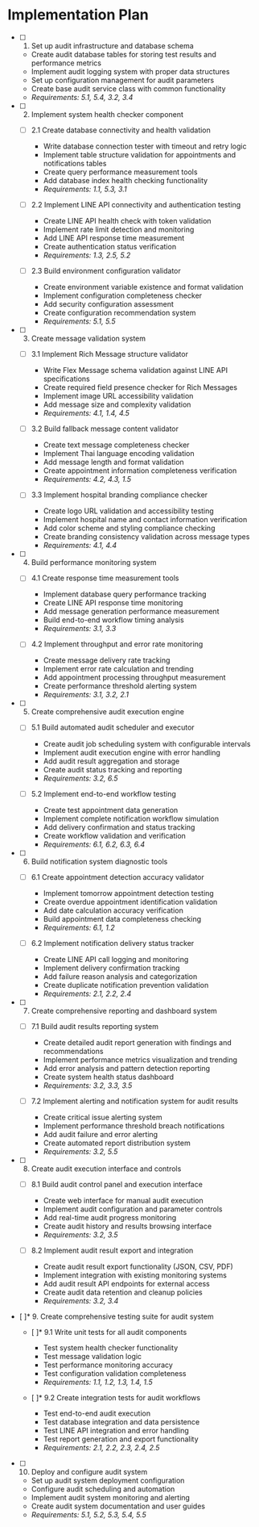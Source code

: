 # Implementation Plan

- [ ] 1. Set up audit infrastructure and database schema
  - Create audit database tables for storing test results and performance metrics
  - Implement audit logging system with proper data structures
  - Set up configuration management for audit parameters
  - Create base audit service class with common functionality
  - _Requirements: 5.1, 5.4, 3.2, 3.4_

- [ ] 2. Implement system health checker component
  - [ ] 2.1 Create database connectivity and health validation
    - Write database connection tester with timeout and retry logic
    - Implement table structure validation for appointments and notifications tables
    - Create query performance measurement tools
    - Add database index health checking functionality
    - _Requirements: 1.1, 5.3, 3.1_

  - [ ] 2.2 Implement LINE API connectivity and authentication testing
    - Create LINE API health check with token validation
    - Implement rate limit detection and monitoring
    - Add LINE API response time measurement
    - Create authentication status verification
    - _Requirements: 1.3, 2.5, 5.2_

  - [ ] 2.3 Build environment configuration validator
    - Create environment variable existence and format validation
    - Implement configuration completeness checker
    - Add security configuration assessment
    - Create configuration recommendation system
    - _Requirements: 5.1, 5.5_

- [ ] 3. Create message validation system
  - [ ] 3.1 Implement Rich Message structure validator
    - Write Flex Message schema validation against LINE API specifications
    - Create required field presence checker for Rich Messages
    - Implement image URL accessibility validation
    - Add message size and complexity validation
    - _Requirements: 4.1, 1.4, 4.5_

  - [ ] 3.2 Build fallback message content validator
    - Create text message completeness checker
    - Implement Thai language encoding validation
    - Add message length and format validation
    - Create appointment information completeness verification
    - _Requirements: 4.2, 4.3, 1.5_

  - [ ] 3.3 Implement hospital branding compliance checker
    - Create logo URL validation and accessibility testing
    - Implement hospital name and contact information verification
    - Add color scheme and styling compliance checking
    - Create branding consistency validation across message types
    - _Requirements: 4.1, 4.4_

- [ ] 4. Build performance monitoring system
  - [ ] 4.1 Create response time measurement tools
    - Implement database query performance tracking
    - Create LINE API response time monitoring
    - Add message generation performance measurement
    - Build end-to-end workflow timing analysis
    - _Requirements: 3.1, 3.3_

  - [ ] 4.2 Implement throughput and error rate monitoring
    - Create message delivery rate tracking
    - Implement error rate calculation and trending
    - Add appointment processing throughput measurement
    - Create performance threshold alerting system
    - _Requirements: 3.1, 3.2, 2.1_

- [ ] 5. Create comprehensive audit execution engine
  - [ ] 5.1 Build automated audit scheduler and executor
    - Create audit job scheduling system with configurable intervals
    - Implement audit execution engine with error handling
    - Add audit result aggregation and storage
    - Create audit status tracking and reporting
    - _Requirements: 3.2, 6.5_

  - [ ] 5.2 Implement end-to-end workflow testing
    - Create test appointment data generation
    - Implement complete notification workflow simulation
    - Add delivery confirmation and status tracking
    - Create workflow validation and verification
    - _Requirements: 6.1, 6.2, 6.3, 6.4_

- [ ] 6. Build notification system diagnostic tools
  - [ ] 6.1 Create appointment detection accuracy validator
    - Implement tomorrow appointment detection testing
    - Create overdue appointment identification validation
    - Add date calculation accuracy verification
    - Build appointment data completeness checking
    - _Requirements: 6.1, 1.2_

  - [ ] 6.2 Implement notification delivery status tracker
    - Create LINE API call logging and monitoring
    - Implement delivery confirmation tracking
    - Add failure reason analysis and categorization
    - Create duplicate notification prevention validation
    - _Requirements: 2.1, 2.2, 2.4_

- [ ] 7. Create comprehensive reporting and dashboard system
  - [ ] 7.1 Build audit results reporting system
    - Create detailed audit report generation with findings and recommendations
    - Implement performance metrics visualization and trending
    - Add error analysis and pattern detection reporting
    - Create system health status dashboard
    - _Requirements: 3.2, 3.3, 3.5_

  - [ ] 7.2 Implement alerting and notification system for audit results
    - Create critical issue alerting system
    - Implement performance threshold breach notifications
    - Add audit failure and error alerting
    - Create automated report distribution system
    - _Requirements: 3.2, 5.5_

- [ ] 8. Create audit execution interface and controls
  - [ ] 8.1 Build audit control panel and execution interface
    - Create web interface for manual audit execution
    - Implement audit configuration and parameter controls
    - Add real-time audit progress monitoring
    - Create audit history and results browsing interface
    - _Requirements: 3.2, 3.5_

  - [ ] 8.2 Implement audit result export and integration
    - Create audit result export functionality (JSON, CSV, PDF)
    - Implement integration with existing monitoring systems
    - Add audit result API endpoints for external access
    - Create audit data retention and cleanup policies
    - _Requirements: 3.2, 3.4_

- [ ]* 9. Create comprehensive testing suite for audit system
  - [ ]* 9.1 Write unit tests for all audit components
    - Test system health checker functionality
    - Test message validation logic
    - Test performance monitoring accuracy
    - Test configuration validation completeness
    - _Requirements: 1.1, 1.2, 1.3, 1.4, 1.5_

  - [ ]* 9.2 Create integration tests for audit workflows
    - Test end-to-end audit execution
    - Test database integration and data persistence
    - Test LINE API integration and error handling
    - Test report generation and export functionality
    - _Requirements: 2.1, 2.2, 2.3, 2.4, 2.5_

- [ ] 10. Deploy and configure audit system
  - Set up audit system deployment configuration
  - Configure audit scheduling and automation
  - Implement audit system monitoring and alerting
  - Create audit system documentation and user guides
  - _Requirements: 5.1, 5.2, 5.3, 5.4, 5.5_